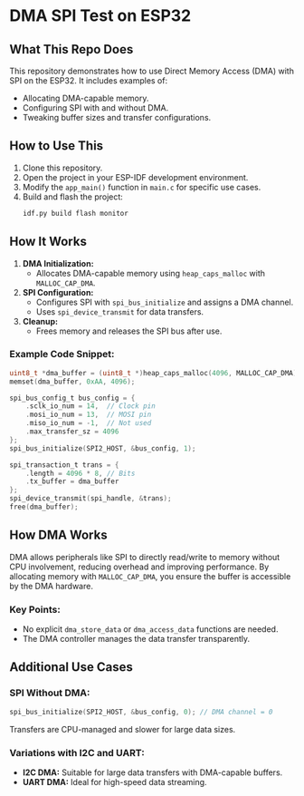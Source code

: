 # DMA SPI Test on ESP32

## **What This Repo Does**
This repository demonstrates how to use Direct Memory Access (DMA) with SPI on the ESP32. It includes examples of:
- Allocating DMA-capable memory.
- Configuring SPI with and without DMA.
- Tweaking buffer sizes and transfer configurations.

## **How to Use This**
1. Clone this repository.
2. Open the project in your ESP-IDF development environment.
3. Modify the `app_main()` function in `main.c` for specific use cases.
4. Build and flash the project:
   ```bash
   idf.py build flash monitor
   ```

## **How It Works**
1. **DMA Initialization:**
   - Allocates DMA-capable memory using `heap_caps_malloc` with `MALLOC_CAP_DMA`.
2. **SPI Configuration:**
   - Configures SPI with `spi_bus_initialize` and assigns a DMA channel.
   - Uses `spi_device_transmit` for data transfers.
3. **Cleanup:**
   - Frees memory and releases the SPI bus after use.

### Example Code Snippet:
```c
uint8_t *dma_buffer = (uint8_t *)heap_caps_malloc(4096, MALLOC_CAP_DMA);
memset(dma_buffer, 0xAA, 4096);

spi_bus_config_t bus_config = {
    .sclk_io_num = 14,  // Clock pin
    .mosi_io_num = 13,  // MOSI pin
    .miso_io_num = -1,  // Not used
    .max_transfer_sz = 4096
};
spi_bus_initialize(SPI2_HOST, &bus_config, 1);

spi_transaction_t trans = {
    .length = 4096 * 8, // Bits
    .tx_buffer = dma_buffer
};
spi_device_transmit(spi_handle, &trans);
free(dma_buffer);
```

## **How DMA Works**
DMA allows peripherals like SPI to directly read/write to memory without CPU involvement, reducing overhead and improving performance. By allocating memory with `MALLOC_CAP_DMA`, you ensure the buffer is accessible by the DMA hardware.

### Key Points:
- No explicit `dma_store_data` or `dma_access_data` functions are needed.
- The DMA controller manages the data transfer transparently.

## **Additional Use Cases**
### SPI Without DMA:
```c
spi_bus_initialize(SPI2_HOST, &bus_config, 0); // DMA channel = 0
```
Transfers are CPU-managed and slower for large data sizes.

### Variations with I2C and UART:
- **I2C DMA:** Suitable for large data transfers with DMA-capable buffers.
- **UART DMA:** Ideal for high-speed data streaming.